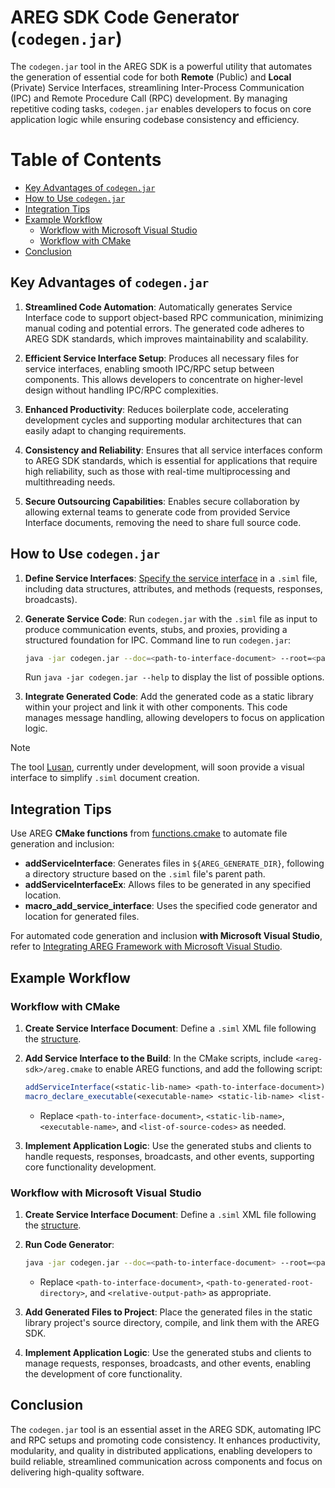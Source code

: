 # AREG SDK Code Generator (`codegen.jar`)

The `codegen.jar` tool in the AREG SDK is a powerful utility that automates the generation of essential code for both **Remote** (Public) and **Local** (Private) Service Interfaces, streamlining Inter-Process Communication (IPC) and Remote Procedure Call (RPC) development. By managing repetitive coding tasks, `codegen.jar` enables developers to focus on core application logic while ensuring codebase consistency and efficiency.

# Table of Contents

- [Key Advantages of `codegen.jar`](#key-advantages-of-codegenjar)
- [How to Use `codegen.jar`](#how-to-use-codegenjar)
- [Integration Tips](#integration-tips)
- [Example Workflow](#example-workflow)
   - [Workflow with Microsoft Visual Studio](#workflow-with-microsoft-visual-studio)
   - [Workflow with CMake](#workflow-with-cmake)
- [Conclusion](#conclusion)

## Key Advantages of `codegen.jar`

1. **Streamlined Code Automation**: Automatically generates Service Interface code to support object-based RPC communication, minimizing manual coding and potential errors. The generated code adheres to AREG SDK standards, which improves maintainability and scalability.

2. **Efficient Service Interface Setup**: Produces all necessary files for service interfaces, enabling smooth IPC/RPC setup between components. This allows developers to concentrate on higher-level design without handling IPC/RPC complexities.

3. **Enhanced Productivity**: Reduces boilerplate code, accelerating development cycles and supporting modular architectures that can easily adapt to changing requirements.

4. **Consistency and Reliability**: Ensures that all service interfaces conform to AREG SDK standards, which is essential for applications that require high reliability, such as those with real-time multiprocessing and multithreading needs.

5. **Secure Outsourcing Capabilities**: Enables secure collaboration by allowing external teams to generate code from provided Service Interface documents, removing the need to share full source code.

## How to Use `codegen.jar`

1. **Define Service Interfaces**: [Specify the service interface](./ServiceInterface.md) in a `.siml` file, including data structures, attributes, and methods (requests, responses, broadcasts).

2. **Generate Service Code**: Run `codegen.jar` with the `.siml` file as input to produce communication events, stubs, and proxies, providing a structured foundation for IPC. Command line to run `codegen.jar`:
   ```bash
   java -jar codegen.jar --doc=<path-to-interface-document> --root=<path-to-generated-root-directory> --target=<relative-output-path>
   ```
   Run `java -jar codegen.jar --help` to display the list of possible options.

3. **Integrate Generated Code**: Add the generated code as a static library within your project and link it with other components. This code manages message handling, allowing developers to focus on application logic.

> [!NOTE]
> The tool [Lusan](https://github.com/aregtech/areg-sdk-tools/), currently under development, will soon provide a visual interface to simplify `.siml` document creation.

## Integration Tips

Use AREG **CMake functions** from [functions.cmake](./../../conf/cmake/functions.cmake) to automate file generation and inclusion:
- **addServiceInterface**: Generates files in `${AREG_GENERATE_DIR}`, following a directory structure based on the `.siml` file's parent path.
- **addServiceInterfaceEx**: Allows files to be generated in any specified location.
- **macro_add_service_interface**: Uses the specified code generator and location for generated files.

For automated code generation and inclusion **with Microsoft Visual Studio**, refer to [Integrating AREG Framework with Microsoft Visual Studio](./02d-msvc-integrate.md).

## Example Workflow

### Workflow with CMake

1. **Create Service Interface Document**: Define a `.siml` XML file following the [structure](./../ServiceInterface.md).

2. **Add Service Interface to the Build**: In the CMake scripts, include `<areg-sdk>/areg.cmake` to enable AREG functions, and add the following script:
   ```cmake
   addServiceInterface(<static-lib-name> <path-to-interface-document>)
   macro_declare_executable(<executable-name> <static-lib-name> <list-of-source-codes>) 
   ```
   - Replace `<path-to-interface-document>`, `<static-lib-name>`, `<executable-name>`, and `<list-of-source-codes>` as needed.

3. **Implement Application Logic**: Use the generated stubs and clients to handle requests, responses, broadcasts, and other events, supporting core functionality development.

### Workflow with Microsoft Visual Studio

1. **Create Service Interface Document**: Define a `.siml` XML file following the [structure](./../ServiceInterface.md).

2. **Run Code Generator**:
   ```bash
   java -jar codegen.jar --doc=<path-to-interface-document> --root=<path-to-generated-root-directory> --target=<relative-output-path>
   ```
   - Replace `<path-to-interface-document>`, `<path-to-generated-root-directory>`, and `<relative-output-path>` as appropriate.

3. **Add Generated Files to Project**: Place the generated files in the static library project's source directory, compile, and link them with the AREG SDK.

4. **Implement Application Logic**: Use the generated stubs and clients to manage requests, responses, broadcasts, and other events, enabling the development of core functionality.

## Conclusion

The `codegen.jar` tool is an essential asset in the AREG SDK, automating IPC and RPC setups and promoting code consistency. It enhances productivity, modularity, and quality in distributed applications, enabling developers to build reliable, streamlined communication across components and focus on delivering high-quality software.

